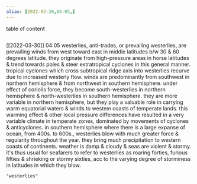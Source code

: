 ```yaml
---
alias: [2022-03-30,04:05,]
---
```


table of content
```toc
```

[[2022-03-30]] 04:05
westerlies, anti-trades, or prevailing westerlies, are prevailing winds from west toward east in middle latitudes b/w 30 & 60 degrees latitude.
they originate from high-pressure areas in horse latitudes & trend towards poles & steer extratropical cyclones in this general manner.
tropical cyclones which cross subtropical ridge axis into westerlies recurve due to increased westerly flow.
winds are predominantly from southwest in northern hemisphere & from northwest in southern hemisphere.
under effect of coriolis force, they become south-westerlies in northern hemisphere & north-westerlies in southern hemisphere.
they are more variable in northern hemisphere, but they play a valuable role in carrying warm equatorial waters & winds to westem coasts of temperate lands.
this warming effect & other local pressure differences have resulted in a very variable climate in temperate zones, dominated by movements 
of cyclones & anticyclones.
in southern hemisphere where there is a large expanse of ocean, from 400s. to 600s., westerlies blow with much greater force & regularity 
throughout the year.
they bring much precipitation to western coasts of continents.
weather is damp & cloudy & seas are violent & stormy.
it's thus usual for seafarers to refer to westerlies as roaring forties, furious fifties & shrieking or stormy sixties, acc to the
varying degree of storminess in latitudes in which they blow.
```query
"westerlies"
```